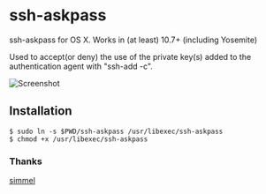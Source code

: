 ssh-askpass
===========

ssh-askpass for OS X. Works in (at least) 10.7+ (including Yosemite)

Used to accept(or deny) the use of the private key(s) added to the authentication agent with "ssh-add -c".

![Screenshot](https://github.com/theseal/ssh-askpass/raw/master/sample/ssh-askpass.png)

## Installation

    $ sudo ln -s $PWD/ssh-askpass /usr/libexec/ssh-askpass
    $ chmod +x /usr/libexec/ssh-askpass

### Thanks
[simmel](https://github.com/simmel)
